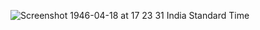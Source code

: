 ![Screenshot 1946-04-18 at 17 23 31 India Standard Time](https://github.com/yashwantkewat/project-Ecommerce-website/assets/154501387/270952b6-df41-41d6-90c3-a8025ebdb5d9)
